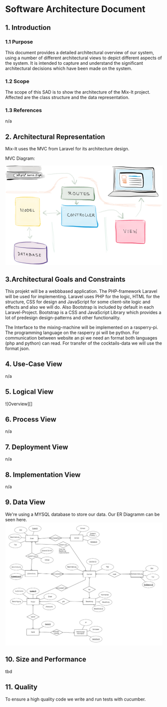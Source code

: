 # Software Architecture Document


## 1. Introduction 
### 1.1 Purpose
This document provides a detailed architectural overview of our system, 
using a number of different architectural views to depict different aspects of the system. 
It is intended to capture and understand the significant architectural decisions which have been made on the system.

### 1.2 Scope
The scope of this SAD is to show the architecture of the Mix-It project. Affected are the class structure and the data representation.

### 1.3 References
n/a

## 2. Architectural Representation
Mix-It uses the MVC from Laravel for its architecture design.

MVC Diagram: 

![MVC][]

## 3.Architectural Goals and Constraints 
This projekt will be a webbbased application. The PHP-framework Laravel will be used for implementing. Laravel uses PHP for the logic, HTML for the structure, CSS for design and JavaScript for some client-site logic and effects and also we will do. Also Bootstrap is included by default in each Laravel-Project. Bootstrap is a CSS and JavaScript Library which provides a lot of predesign design-patterns and other functionality. 

The Interface to the mixing-machine will be implemented on a rasperry-pi. The programming language on the rasperry pi will be python. For communication between website an pi we need an format both languages (php and python) can read. For transfer of the cocktails-data we will use the format json.

## 4. Use-Case View 
n/a

## 5. Logical View

![Overview][]


## 6. Process View
n/a

## 7. Deployment View
n/a

## 8. Implementation View
n/a

## 9. Data View
We're using a MYSQL database to store our data. 
Our ER Diagramm can be seen here.
![ER-Diagramm][]

## 10. Size and Performance
tbd

## 11. Quality
To ensure a high quality code we write and run tests with cucumber.

<!-- picture links -->
[MVC]: https://github.com/Mit-It/Documentation/blob/master/Development/MVC-Laravel.png "MVC Diagram"
[ER-Diagramm]: https://github.com/Mit-It/Documentation/blob/master/Database/database-struktur.png "ER-Diagramm"
